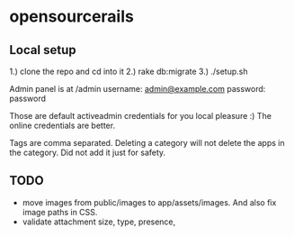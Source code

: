 opensourcerails
================

Local setup
------------

1.) clone the repo and cd into it
2.) rake db:migrate
3.) ./setup.sh

Admin panel is at /admin
username: admin@example.com
password: password

Those are default activeadmin credentials for you local pleasure :) The online credentials are better.

Tags are comma separated. Deleting a category will not delete the apps in the category. Did not add it just for safety.

TODO
-----

* move images from public/images to app/assets/images. And also fix image paths in CSS.
* validate attachment size, type, presence,
